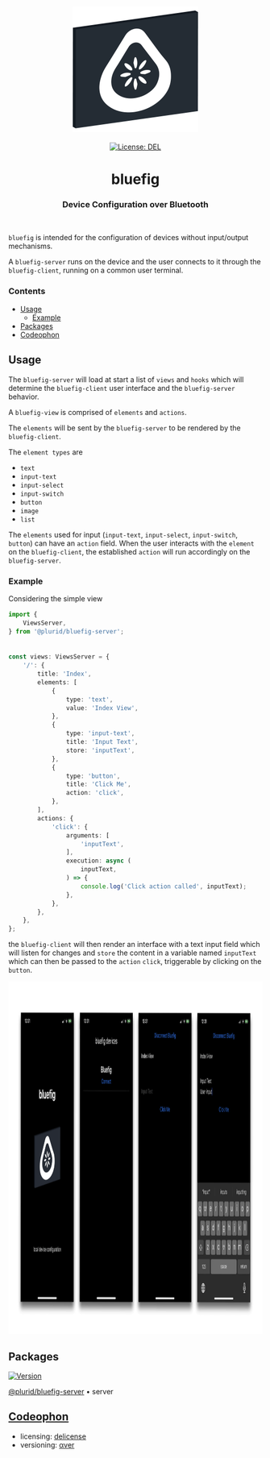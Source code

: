 <p align="center">
    <a target="_blank" href="https://plurid.com/bluefig">
        <img src="https://raw.githubusercontent.com/plurid/bluefig/master/about/identity/bluefig-logo.png" height="250px">
    </a>
    <br />
    <br />
    <a target="_blank" href="https://github.com/plurid/bluefig/blob/master/LICENSE">
        <img src="https://img.shields.io/badge/license-DEL-blue.svg?colorB=1380C3&style=for-the-badge" alt="License: DEL">
    </a>
</p>



<h1 align="center">
    bluefig
</h1>


<h3 align="center">
    Device Configuration over Bluetooth
</h3>



<br />



`bluefig` is intended for the configuration of devices without input/output mechanisms.

A `bluefig-server` runs on the device and the user connects to it through the `bluefig-client`, running on a common user terminal.



### Contents

+ [Usage](#usage)
    + [Example](#example)
+ [Packages](#packages)
+ [Codeophon](#codeophon)



## Usage

The `bluefig-server` will load at start a list of `views` and `hooks` which will determine the `bluefig-client` user interface and the `bluefig-server` behavior.

A `bluefig-view` is comprised of `elements` and `actions`.

The `elements` will be sent by the `bluefig-server` to be rendered by the `bluefig-client`.

The `element types` are

+ `text`
+ `input-text`
+ `input-select`
+ `input-switch`
+ `button`
+ `image`
+ `list`

The `elements` used for input (`input-text`, `input-select`, `input-switch`, `button`) can have an `action` field. When the user interacts with the `element` on the `bluefig-client`, the established `action` will run accordingly on the `bluefig-server`.


### Example

Considering the simple view

``` typescript
import {
    ViewsServer,
} from '@plurid/bluefig-server';


const views: ViewsServer = {
    '/': {
        title: 'Index',
        elements: [
            {
                type: 'text',
                value: 'Index View',
            },
            {
                type: 'input-text',
                title: 'Input Text',
                store: 'inputText',
            },
            {
                type: 'button',
                title: 'Click Me',
                action: 'click',
            },
        ],
        actions: {
            'click': {
                arguments: [
                    'inputText',
                ],
                execution: async (
                    inputText,
                ) => {
                    console.log('Click action called', inputText);
                },
            },
        },
    },
};
```

the `bluefig-client` will then render an interface with a text input field which will listen for changes and `store` the content in a variable named `inputText` which can then be passed to the `action` `click`, triggerable by clicking on the `button`.


<p align="center">
    <img src="https://raw.githubusercontent.com/plurid/bluefig/master/about/presentation/bluefig-example.png" height="700px">
</p>



## Packages


<a target="_blank" href="https://www.npmjs.com/package/@plurid/bluefig-server">
    <img src="https://img.shields.io/npm/v/@plurid/bluefig-server.svg?logo=npm&colorB=1380C3&style=for-the-badge" alt="Version">
</a>

[@plurid/bluefig-server][bluefig-server] • server

[bluefig-server]: https://github.com/plurid/bluefig/tree/master/packages/bluefig-server



## [Codeophon](https://github.com/ly3xqhl8g9/codeophon)

+ licensing: [delicense](https://github.com/ly3xqhl8g9/delicense)
+ versioning: [αver](https://github.com/ly3xqhl8g9/alpha-versioning)
